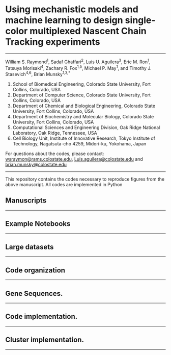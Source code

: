 Using mechanistic models and machine learning to design single-color multiplexed Nascent Chain Tracking experiments
=======
----

William S. Raymond<sup>1</sup>, Sadaf Ghaffari<sup>2</sup>, Luis U. Aguilera<sup>3</sup>, Eric M. Ron<sup>1</sup>, Tatsuya Morisaki<sup>4</sup>, Zachary R. Fox<sup>1,5</sup>, Michael P. May<sup>1</sup>, and Timothy J. Stasevich<sup>4,6</sup>, Brian Munsky<sup>1,3,*</sup>

<sub><sup>
1. School of Biomedical Engineering, Colorado State University, Fort Collins, Colorado, USA 
2. Department of Computer Science, Colorado State University, Fort Collins, Colorado, USA 
3. Department of Chemical and Biological Engineering, Colorado State University, Fort Collins, Colorado, USA  
4. Department of Biochemistry and Molecular Biology, Colorado State University, Fort Collins, Colorado, USA 
5. Computational Sciences and Engineering Division, Oak Ridge National Laboratory, Oak Ridge, Tennessee, USA  
6. Cell Biology Unit, Institute of Innovative Research, Tokyo Institute of Technology, Nagatsuta-cho 4259, Midori-ku, Yokohama, Japan
</sup></sub>


For questions about the codes, please contact:  wsraymon@rams.colostate.edu, Luis.aguilera@colostate.edu and brian.munsky@colostate.edu

---
This repository contains the codes necessary to reproduce figures from the above manuscript. All codes are implemented in Python

## Manuscripts  <br/>

---

## Example Notebooks <br/>


---

## Large datasets  <br/>

---

## Code organization <br/>

---

## Gene Sequences. <br/>


---  

## Code implementation.<br/>


 
 ---  

## Cluster implementation.<br/>


 ---  
 
